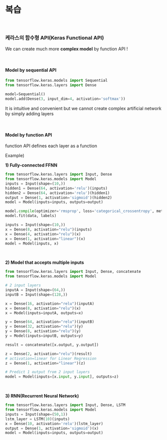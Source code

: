# 복습     

<br/>

### 케라스의 함수형 API(Keras Functional API)      

We can create much more __complex model__ by function API !     

<br/>

#### Model by sequential API      

```python
from tensorflow.keras.models import Sequential
from tensorflow.keras.layers import Dense

model=Sequential()
model.add(Dense(3, input_dim=4, activation='softmax'))
```

It is intuitive and convenient but we cannot create complex artificial network by simply adding layers      

<br/>     

#### Model by function API     

function API defines each layer as a function      

Example)     

__1) Fully-connected FFNN__     

```python
from tensorflow.keras.layers import Input, Dense
from tensorflow.keras.models import Model
inputs = Input(shape=(10,))
hidden1 = Dense(64, activation='relu')(inputs)
hidden2 = Dense(64, activation='relu')(hidden1)
output = Dense(1, activation='sigmoid')(hidden2)
model = Model(inputs=inputs, outputs=output)

model.compile(optimizer='rmsprop', loss='categorical_crossentropy', metrics=['accuracy'])
model.fit(data, labels)
```

```python
inputs = Input(shape=(10,))
x = Dense(8, activation="relu")(inputs)
x = Dense(4, activation="relu")(x)
x = Dense(1, activation="linear")(x)
model = Model(inputs, x)
```

<br/>

__2) Model that accepts multiple inputs__     

```python
from tensorflow.keras.layers import Input, Dense, concatenate
from tensorflow.keras.models import Model

# 2 input layers
inputA = Input(shape=(64,))
inputB = Input(shape=(128,))

x = Dense(16, activation="relu")(inputA)
x = Dense(8, activation="relu")(x)
x = Model(inputs=inputA, outputs=x)

y = Dense(64, activation="relu")(inputB)
y = Dense(32, activation="relu")(y)
y = Dense(8, activation="relu")(y)
y = Model(inputs=inputB, outputs=y)

result = concatenate([x.output, y.output])

z = Dense(2, activation="relu")(result)
# activation=linear for Linear Regression 
z = Dense(1, activation="linear")(z)

# Predict 1 output from 2 input layers
model = Model(inputs=[x.input, y.input], outputs=z)
```

<br/>

__3) RNN(Recurrent Neural Network)__

```python
from tensorflow.keras.layers import Input, Dense, LSTM
from tensorflow.keras.models import Model
inputs = Input(shape=(50,1))
lstm_layer = LSTM(10)(inputs) 
x = Dense(10, activation='relu')(lstm_layer)
output = Dense(1, activation='sigmoid')(x)
model = Model(inputs=inputs, outputs=output)
```

